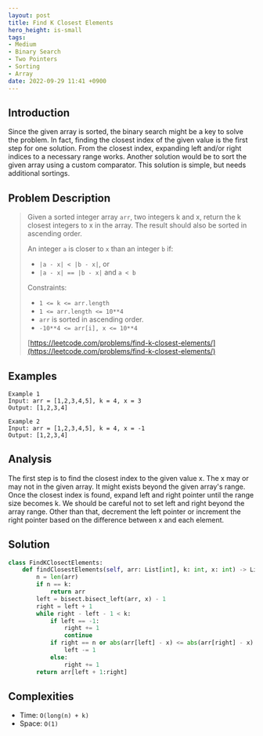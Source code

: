 ```yaml
---
layout: post
title: Find K Closest Elements
hero_height: is-small
tags:
- Medium
- Binary Search
- Two Pointers
- Sorting
- Array
date: 2022-09-29 11:41 +0900
---
```

## Introduction
Since the given array is sorted, the binary search might be a key to solve the problem.
In fact, finding the closest index of the given value is the first step for one solution.
From the closest index, expanding left and/or right indices to a necessary range works.
Another solution would be to sort the given array using a custom comparator.
This solution is simple, but needs additional sortings.

## Problem Description
> Given a sorted integer array `arr`, two integers k and x, return the k closest
> integers to x in the array. The result should also be sorted in ascending order.
>
> An integer `a` is closer to `x` than an integer `b` if:
> - `|a - x| < |b - x|`, or
> - `|a - x| == |b - x|` and `a < b`
>
> Constraints:
> - `1 <= k <= arr.length`
> - `1 <= arr.length <= 10**4`
> - `arr` is sorted in ascending order.
> - `-10**4 <= arr[i], x <= 10**4`
>
> [https://leetcode.com/problems/find-k-closest-elements/](https://leetcode.com/problems/find-k-closest-elements/)

## Examples
```
Example 1
Input: arr = [1,2,3,4,5], k = 4, x = 3
Output: [1,2,3,4]
```

```
Example 2
Input: arr = [1,2,3,4,5], k = 4, x = -1
Output: [1,2,3,4]
```

## Analysis
The first step is to find the closest index to the given value x.
The x may or may not in the given array.
It might exists beyond the given array's range.
Once the closest index is found, expand left and right pointer until the range size becomes k.
We should be careful not to set left and right beyond the array range.
Other than that, decrement the left pointer or increment the right pointer based on
the difference between x and each element.

## Solution
```python
class FindKClosectElements:
    def findClosestElements(self, arr: List[int], k: int, x: int) -> List[int]:
        n = len(arr)
        if n == k:
            return arr
        left = bisect.bisect_left(arr, x) - 1
        right = left + 1
        while right - left - 1 < k:
            if left == -1:
                right += 1
                continue
            if right == n or abs(arr[left] - x) <= abs(arr[right] - x):
                left -= 1
            else:
                right += 1
        return arr[left + 1:right]
```

## Complexities
- Time: `O(long(n) + k)`
- Space: `O(1)`
